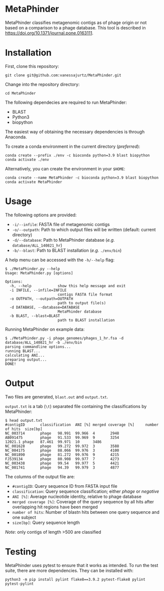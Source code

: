 # MetaPhinder

MetaPhinder classifies metagenomic contigs as of phage origin or not based on a comparison to a phage database. This tool is described in https://doi.org/10.1371/journal.pone.0163111.

# Installation

First, clone this repository:

```
git clone git@github.com:vanessajurtz/MetaPhinder.git
```

Change into the repository directory:

```
cd MetaPhinder
```

The following dependecies are required to run MetaPhinder:

* BLAST
* Python3
* biopython

The easiest way of obtaining the necessary dependencies is through Anaconda.

To create a conda environment in the current directory (*preferred*):

```
conda create --prefix ./env -c bioconda python=3.9 blast biopython
conda activate ./env
```

Alternatively, you can create the environment in your `$HOME`:

```
conda create --name MetaPhinder -c bioconda python=3.9 blast biopython
conda activate MetaPhinder
```

# Usage

The following options are provided:

* `-i/--infile`: FASTA file of metagenomic contigs
* `-o/--outpath`: Path to which output files will be written (default: current directory)
* `-d/--database`: Path to MetaPhinder database (*e.g.* `database/ALL_140821_hr`)
* `-b/--blast`: Path to BLAST installation (*e.g.* `./env/bin`)

A help menu can be accessed with the `-h/--help` flag:

```
$ ./MetaPhinder.py --help
Usage: MetaPhinder.py [options]

Options:
  -h, --help            show this help message and exit
  -i INFILE, --infile=INFILE
                        contigs FASTA file format
  -o OUTPATH, --outpath=OUTPATH
                        path to output file(s)
  -d DATABASE, --database=DATABASE
                        MetaPhinder database
  -b BLAST, --blast=BLAST
                        path to BLAST installation
```

Running MetaPhinder on example data:

```
$ ./MetaPhinder.py -i phage_genomes/phages_1_hr.fsa -d database/ALL_140821_hr -b ./env/bin
parsing commandline options...
running BLAST...
calculating ANI...
preparing output...
DONE!
```

# Output

Two files are generated, `blast.out` and `output.txt`.

`output.txt` is a tab (`\t`) separated file containing the classifications by MetaPhinder:

```
$ head output.txt
#contigID       classification  ANI [%] merged coverage [%]     number of hits  size[bp]
NC_003714       phage   98.991  99.966  4       2948
AB091475        phage   91.533  99.969  9       3254
12021.1 phage   87.461  99.971  10      3486
NC_001628       phage   99.272  99.972  3       3588
NC_004175       phage   88.066  99.976  3       4100
NC_001890       phage   81.272  99.976  9       4215
FJ539134        phage   80.908  99.977  7       4273
NC_003438       phage   99.54   99.977  5       4421
NC_001741       phage   94.39   99.979  3       4877
```

The columns of the output file are:

* `#contigID`: Query sequence ID from FASTA input file
* `classification`: Query sequence classification; either *phage* or *negative*
* `ANI [%]`: Average nucleotide identity, relative to phage database
* `merged coverage [%]`: Coverage of the query sequence by all hits after overlapping hit regions have been merged
* `number of hits`: Number of blastn hits between one query sequence and one subject
* `size[bp]`: Query sequence length

*Note*: only contigs of length >500 are classified

# Testing

MetaPhinder uses pytest to ensure that it works as intended. To run the test suite, there are more dependencies. They can be installed with:

```
python3 -m pip install pylint flake8==3.9.2 pytest-flake8 pylint pytest-pylint
```